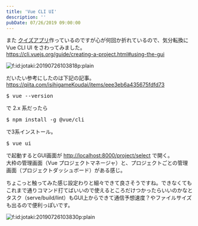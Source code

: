```yaml
---
title: 'Vue CLI UI'
description: ''
pubDate: 07/26/2019 09:00:00
---
```


<p>また <a href="https://github.com/yuheijotaki/vue-study_20190716">クイズアプリ</a>作っているのですが心が何回か折れているので、気分転換に Vue CLI UI をさわってみました。<br/>
<a href="https://cli.vuejs.org/guide/creating-a-project.html#using-the-gui">https://cli.vuejs.org/guide/creating-a-project.html#using-the-gui</a></p>

<p><span itemscope itemtype="http://schema.org/Photograph"><img src="/images/hatena/20190726103818.png" alt="f:id:jotaki:20190726103818p:plain" title="f:id:jotaki:20190726103818p:plain" class="hatena-fotolife" itemprop="image"></span></p>

<p>だいたい参考にしたのは下記の記事。<br/>
<a href="https://qiita.com/isihigameKoudai/items/eee3eb6a435675fdfd73">https://qiita.com/isihigameKoudai/items/eee3eb6a435675fdfd73</a></p>

<pre class="code bash" data-lang="bash" data-unlink>$ vue --version</pre>

<p>で 2.x 系だったら</p>

<pre class="code bash" data-lang="bash" data-unlink>$ npm install -g @vue/cli</pre>

<p>で3系インストール。</p>

<pre class="code bash" data-lang="bash" data-unlink>$ vue ui</pre>

<p>で起動するとGUI画面が <a href="http://localhost:8000/project/select">http://localhost:8000/project/select</a> で開く。<br/>
大枠の管理画面（Vue プロジェクトマネージャ）と、プロジェクトごとの管理画面（プロジェクトダッシュボード）がある感じ。</p>

<p>ちょこっと触ってみた感じ設定わりと細々できて良さそうですね。できなくてもこれまで通りコマンド打てばいいので使えるところだけつかったらいいのかなと<br/>
タスク（serve/build/lint）もGUI上からできて通信予想速度？やファイルサイズも出るので便利っぽいです。</p>

<p><span itemscope itemtype="http://schema.org/Photograph"><img src="/images/hatena/20190726103830.png" alt="f:id:jotaki:20190726103830p:plain" title="f:id:jotaki:20190726103830p:plain" class="hatena-fotolife" itemprop="image"></span></p>
